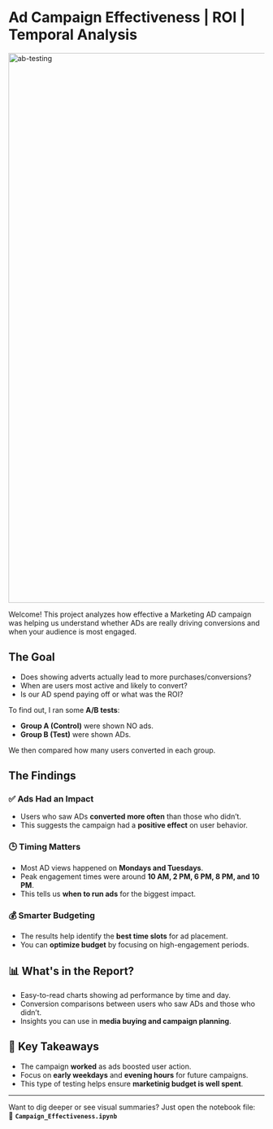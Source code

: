 # Ad Campaign Effectiveness | ROI | Temporal Analysis

<img width="1920" height="1080" alt="ab-testing" src="https://github.com/user-attachments/assets/7e083696-67ec-49d0-821f-b1348b56cbb6" />

Welcome! This project analyzes how effective a Marketing AD campaign was helping us understand whether ADs are really driving conversions and when your audience is most engaged.

## The Goal
- Does showing adverts actually lead to more purchases/conversions?
- When are users most active and likely to convert?
- Is our AD spend paying off or what was the ROI?

To find out, I ran some **A/B tests**:
- **Group A (Control)** were shown NO ads.
- **Group B (Test)** were shown ADs.

We then compared how many users converted in each group.

## The Findings

### ✅ Ads Had an Impact
- Users who saw ADs **converted more often** than those who didn’t.
- This suggests the campaign had a **positive effect** on user behavior.

### 🕒 Timing Matters
- Most AD views happened on **Mondays and Tuesdays**.
- Peak engagement times were around **10 AM, 2 PM, 6 PM, 8 PM, and 10 PM**.
- This tells us **when to run ads** for the biggest impact.

### 💰 Smarter Budgeting
- The results help identify the **best time slots** for ad placement.
- You can **optimize budget** by focusing on high-engagement periods.

## 📊 What's in the Report?

- Easy-to-read charts showing ad performance by time and day.
- Conversion comparisons between users who saw ADs and those who didn’t.
- Insights you can use in **media buying and campaign planning**.

## 🎯 Key Takeaways

- The campaign **worked** as ads boosted user action.
- Focus on **early weekdays** and **evening hours** for future campaigns.
- This type of testing helps ensure **marketinig budget is well spent**.

---

Want to dig deeper or see visual summaries? Just open the notebook file:  
📁 **`Campaign_Effectiveness.ipynb`**
